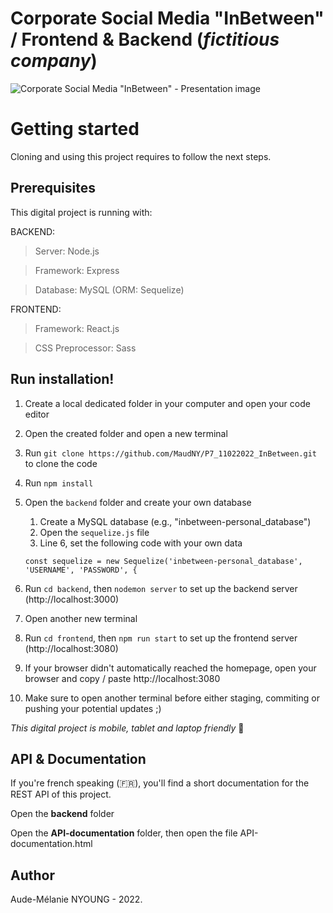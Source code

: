 # Corporate Social Media "InBetween" / Frontend & Backend (*fictitious company*)

![Corporate Social Media "InBetween" - Presentation image](https://github.com/MaudNY/P7_11022022_InBetween/blob/main/InBetween-photo2.jpg "InBetween presentation image")

<h1>Getting started</h1>

Cloning and using this project requires to follow the next steps.

<h2>Prerequisites</h2>

This digital project is running with:

BACKEND:

> Server: Node.js

> Framework: Express

> Database: MySQL (ORM: Sequelize)

FRONTEND:

> Framework: React.js

> CSS Preprocessor: Sass

<h2>Run installation!</h2>

1. Create a local dedicated folder in your computer and open your code editor
2. Open the created folder and open a new terminal
3. Run ` git clone https://github.com/MaudNY/P7_11022022_InBetween.git ` to clone the code
4. Run ` npm install `
5. Open the ` backend ` folder and create your own database
    1. Create a MySQL database (e.g., "inbetween-personal_database")
    2. Open the ` sequelize.js ` file
    3. Line 6, set the following code with your own data
    
    ` const sequelize = new Sequelize('inbetween-personal_database', 'USERNAME', 'PASSWORD', { `
5. Run ` cd backend `, then ` nodemon server ` to set up the backend server (http://localhost:3000) 
6. Open another new terminal
7. Run ` cd frontend `, then ` npm run start ` to set up the frontend server (http://localhost:3080)
8. If your browser didn't automatically reached the homepage, open your browser and copy / paste http://localhost:3080
9. Make sure to open another terminal before either staging, commiting or pushing your potential updates ;)

*This digital project is mobile, tablet and laptop friendly* 🤩

<h2>API & Documentation</h2>

If you're french speaking (🇫🇷), you'll find a short documentation for the REST API of this project.

Open the **backend** folder

Open the **API-documentation** folder, then open the file API-documentation.html

<h2>Author</h2>

Aude-Mélanie NYOUNG - 2022.
